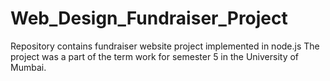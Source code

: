 # Web_Design_Fundraiser_Project

Repository contains fundraiser website project implemented in node.js
The project was a part of the term work for semester 5 in the University of Mumbai.
